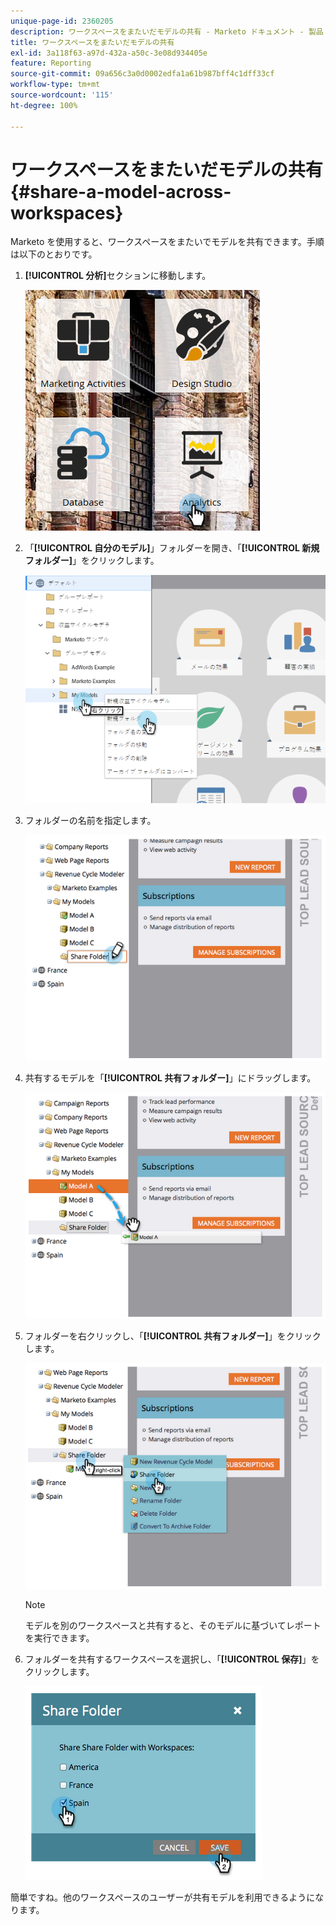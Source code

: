 ```yaml
---
unique-page-id: 2360205
description: ワークスペースをまたいだモデルの共有 - Marketo ドキュメント - 製品ドキュメント
title: ワークスペースをまたいだモデルの共有
exl-id: 3a118f63-a97d-432a-a50c-3e08d934405e
feature: Reporting
source-git-commit: 09a656c3a0d0002edfa1a61b987bff4c1dff33cf
workflow-type: tm+mt
source-wordcount: '115'
ht-degree: 100%

---
```


# ワークスペースをまたいだモデルの共有 {#share-a-model-across-workspaces}

Marketo を使用すると、ワークスペースをまたいでモデルを共有できます。手順は以下のとおりです。

1. **[!UICONTROL 分析]**&#x200B;セクションに移動します。

   ![](assets/analytics.png)

1. 「**[!UICONTROL 自分のモデル]**」フォルダーを開き、「**[!UICONTROL 新規フォルダー]**」をクリックします。

   ![](assets/image2014-10-3-14-3a5-3a23.png)

1. フォルダーの名前を指定します。

   ![](assets/image2014-10-3-14-3a5-3a38.png)

1. 共有するモデルを「**[!UICONTROL 共有フォルダー]**」にドラッグします。

   ![](assets/image2014-10-3-14-3a5-3a52.png)

1. フォルダーを右クリックし、「**[!UICONTROL 共有フォルダー]**」をクリックします。

   ![](assets/image2014-10-3-14-3a6-3a9.png)

   >[!NOTE]
   >
   >モデルを別のワークスペースと共有すると、そのモデルに基づいてレポートを実行できます。

1. フォルダーを共有するワークスペースを選択し、「**[!UICONTROL 保存]**」をクリックします。

   ![](assets/image2014-10-3-14-3a6-3a22.png)

簡単ですね。他のワークスペースのユーザーが共有モデルを利用できるようになります。
